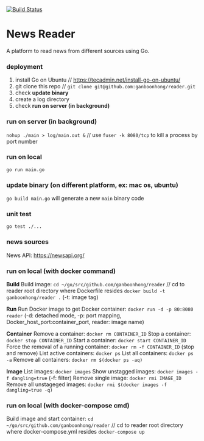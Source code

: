 [![Build Status](http://y-note.ddns.net:8080/buildStatus/icon?job=newsreader)](http://y-note.ddns.net:8080/job/newsreader/)

# News Reader
A platform to read news from different sources using Go.

### deployment
1. install Go on Ubuntu // https://tecadmin.net/install-go-on-ubuntu/
2. git clone this repo // `git clone git@github.com:ganboonhong/reader.git`
3. check **update binary**
4. create a log directory
5. check **run on server (in background)**

### run on server (in background)
`nohup ./main > log/main.out &` // use `fuser -k 8080/tcp` to kill a process by port number

### run on local
`go run main.go`

### update binary (on different platform, ex: mac os, ubuntu)
`go build main.go` will generate a new `main` binary code

### unit test
`go test ./...`

### news sources
News API: https://newsapi.org/

### run on local (with docker command)
**Build**
Build image:
`cd ~/go/src/github.com/ganboonhong/reader`  // cd to reader root directory where Dockerfile resides
`docker build -t ganboonhong/reader .`
(-t: image tag)

**Run**
Run Docker image to get Docker container: 
`docker run -d -p 80:8080 reader`
(-d: detached mode, -p: port mapping,  Docker_host_port:container_port, reader: image name)

**Container** 
Remove a container: `docker rm CONTAINER_ID` 
Stop a container: `docker stop CONTAINER_ID` 
Start a container: `docker start CONTAINER_ID` 
Force the removal of a running container: `docker rm -f CONTAINER_ID` (stop and remove) 
List active containers: `docker ps` 
List all containers: `docker ps -a` 
Remove all containers: `docker rm $(docker ps -aq)` 

**Image** 
List images: `docker images`
Show unstagged images: `docker images -f dangling=true` (-f: filter) 
Remove single image: `docker rmi IMAGE_ID` 
Remove all unstageged images: `docker rmi $(docker images -f dangling=true -q)`


### run on local (with docker-compose cmd)
Build image and start container: 
`cd ~/go/src/github.com/ganboonhong/reader`  // cd to reader root directory where docker-compose.yml resides 
`docker-compose up` 
